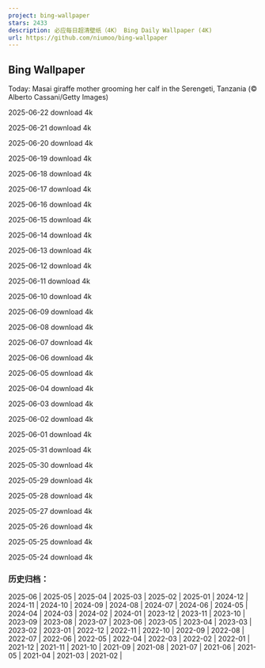 ```yaml
---
project: bing-wallpaper
stars: 2433
description: 必应每日超清壁纸（4K） Bing Daily Wallpaper (4K)
url: https://github.com/niumoo/bing-wallpaper
---
```


Bing Wallpaper
--------------

Today: Masai giraffe mother grooming her calf in the Serengeti, Tanzania (© Alberto Cassani/Getty Images)

2025-06-22 download 4k

2025-06-21 download 4k

2025-06-20 download 4k

2025-06-19 download 4k

2025-06-18 download 4k

2025-06-17 download 4k

2025-06-16 download 4k

2025-06-15 download 4k

2025-06-14 download 4k

2025-06-13 download 4k

2025-06-12 download 4k

2025-06-11 download 4k

2025-06-10 download 4k

2025-06-09 download 4k

2025-06-08 download 4k

2025-06-07 download 4k

2025-06-06 download 4k

2025-06-05 download 4k

2025-06-04 download 4k

2025-06-03 download 4k

2025-06-02 download 4k

2025-06-01 download 4k

2025-05-31 download 4k

2025-05-30 download 4k

2025-05-29 download 4k

2025-05-28 download 4k

2025-05-27 download 4k

2025-05-26 download 4k

2025-05-25 download 4k

2025-05-24 download 4k

### 历史归档：

2025-06 | 2025-05 | 2025-04 | 2025-03 | 2025-02 | 2025-01 | 2024-12 | 2024-11 | 2024-10 | 2024-09 | 2024-08 | 2024-07 | 2024-06 | 2024-05 | 2024-04 | 2024-03 | 2024-02 | 2024-01 | 2023-12 | 2023-11 | 2023-10 | 2023-09 | 2023-08 | 2023-07 | 2023-06 | 2023-05 | 2023-04 | 2023-03 | 2023-02 | 2023-01 | 2022-12 | 2022-11 | 2022-10 | 2022-09 | 2022-08 | 2022-07 | 2022-06 | 2022-05 | 2022-04 | 2022-03 | 2022-02 | 2022-01 | 2021-12 | 2021-11 | 2021-10 | 2021-09 | 2021-08 | 2021-07 | 2021-06 | 2021-05 | 2021-04 | 2021-03 | 2021-02 |
